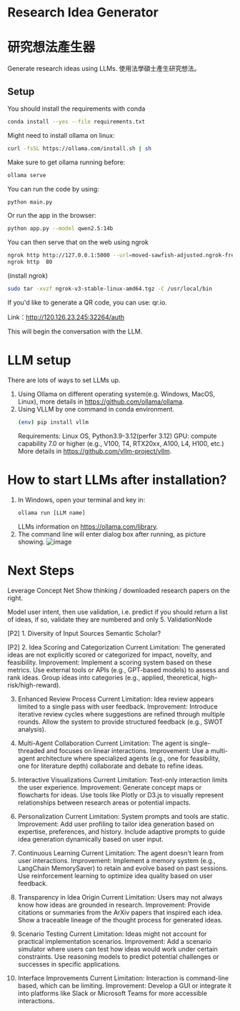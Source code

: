 # Research Idea Generator 
# 研究想法產生器

Generate research ideas using LLMs.
使用法學碩士產生研究想法。

## Setup

You should install the requirements with conda
```sh
conda install --yes --file requirements.txt
```

Might need to install ollama on linux:
```sh
curl -fsSL https://ollama.com/install.sh | sh
```

Make sure to get ollama running before:
```sh
ollama serve
```

You can run the code by using:
```sh
python main.py
```

Or run the app in the browser:
```sh
python app.py --model qwen2.5:14b
```

You can then serve that on the web using ngrok
```sh
ngrok http http://127.0.0.1:5000 --url=moved-sawfish-adjusted.ngrok-free.app
ngrok http  80
```

(install ngrok)
```sh
sudo tar -xvzf ngrok-v3-stable-linux-amd64.tgz -C /usr/local/bin
```

If you'd like to generate a QR code, you can use: qr.io.


Link：http://120.126.23.245:32264/auth

This will begin the conversation with the LLM.

# LLM setup
There are lots of ways to set LLMs up.
1. Using Ollama on different operating system(e.g. Windows, MacOS, Linux), more details in https://github.com/ollama/ollama.
2. Using VLLM by one command in conda environment.
   ```sh
   (env) pip install vllm
   ```
   Requirements: Linux OS, Python3.9-3.12(perfer 3.12) 
                 GPU: compute capability 7.0 or higher (e.g., V100, T4, RTX20xx, A100, L4, H100, etc.)
   More details in https://github.com/vllm-project/vllm.

# How to start LLMs after installation?
1. In Windows, open your terminal and key in:
   ```sh
   ollama run [LLM name]
   ```
   LLMs information on https://ollama.com/library.
2. The command line will enter dialog box after running, as picture showing.
   ![image](https://github.com/user-attachments/assets/41126d11-5d85-4da3-84c4-613d11bf69fa)

# Next Steps

Leverage Concept Net
Show thinking / downloaded research papers on the right.


Model user intent, then use validation, i.e. predict if you should return a list of ideas, if so, validate they are numbered and only 5. ValidationNode


[P2] 1. Diversity of Input Sources
Semantic Scholar?

[P2] 2. Idea Scoring and Categorization
Current Limitation: The generated ideas are not explicitly scored or categorized for impact, novelty, and feasibility.
Improvement:
Implement a scoring system based on these metrics. Use external tools or APIs (e.g., GPT-based models) to assess and rank ideas.
Group ideas into categories (e.g., applied, theoretical, high-risk/high-reward).

3. Enhanced Review Process
Current Limitation: Idea review appears limited to a single pass with user feedback.
Improvement:
Introduce iterative review cycles where suggestions are refined through multiple rounds.
Allow the system to provide structured feedback (e.g., SWOT analysis).

4. Multi-Agent Collaboration
Current Limitation: The agent is single-threaded and focuses on linear interactions.
Improvement: Use a multi-agent architecture where specialized agents (e.g., one for feasibility, one for literature depth) collaborate and debate to refine ideas.

5. Interactive Visualizations
Current Limitation: Text-only interaction limits the user experience.
Improvement:
Generate concept maps or flowcharts for ideas.
Use tools like Plotly or D3.js to visually represent relationships between research areas or potential impacts.

6. Personalization
Current Limitation: System prompts and tools are static.
Improvement:
Add user profiling to tailor idea generation based on expertise, preferences, and history.
Include adaptive prompts to guide idea generation dynamically based on user input.

7. Continuous Learning
Current Limitation: The agent doesn't learn from user interactions.
Improvement:
Implement a memory system (e.g., LangChain MemorySaver) to retain and evolve based on past sessions.
Use reinforcement learning to optimize idea quality based on user feedback.

8. Transparency in Idea Origin
Current Limitation: Users may not always know how ideas are grounded in research.
Improvement:
Provide citations or summaries from the ArXiv papers that inspired each idea.
Show a traceable lineage of the thought process for generated ideas.

9. Scenario Testing
Current Limitation: Ideas might not account for practical implementation scenarios.
Improvement:
Add a scenario simulator where users can test how ideas would work under certain constraints.
Use reasoning models to predict potential challenges or successes in specific applications.

10. Interface Improvements
Current Limitation: Interaction is command-line based, which can be limiting.
Improvement:
Develop a GUI or integrate it into platforms like Slack or Microsoft Teams for more accessible interactions.